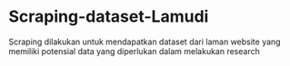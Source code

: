 # Scraping-dataset-Lamudi
Scraping dilakukan untuk mendapatkan dataset dari laman website yang memiliki potensial data yang diperlukan dalam melakukan research
